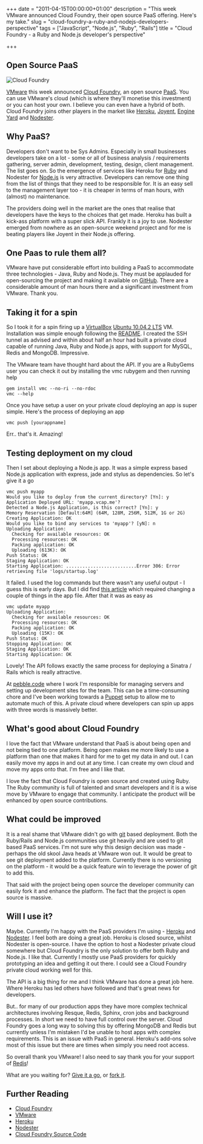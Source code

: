 +++
date = "2011-04-15T00:00:00+01:00"
description = "This week VMware announced Cloud Foundry, their open source PaaS offering. Here's my take."
slug = "cloud-foundry-a-ruby-and-nodejs-developers-perspective"
tags = ["JavaScript", "Node.js", "Ruby", "Rails"]
title = "Cloud Foundry - a Ruby and Node.js developer's perspective"

+++

## Open Source PaaS

![Cloud Foundry][17]

[VMware][1] this week announced [Cloud Foundry][2], an open source [PaaS][3]. You can use VMware's cloud (which is where they'll monetise this investment) or you can host your own. I believe you can even have a hybrid of both. Cloud Foundry joins other players in the market like [Heroku][4], [Joyent][5], [Engine Yard][6] and [Nodester][7].

## Why PaaS?

Developers don't want to be Sys Admins. Especially in small businesses developers take on a lot - some or all of business analysis / requirements gathering, server admin, development, testing, design, client management. The list goes on. So the emergence of services like Heroku for [Ruby][18] and Nodester for [Node.js][19] is very attractive. Developers can remove one thing from the list of things that they need to be responsible for. It is an easy sell to the management layer too - it is cheaper in terms of man hours, with (almost) no maintenance. 

The providers doing well in the market are the ones that realise that developers have the keys to the choices that get made. Heroku has built a kick-ass platform with a super slick API. Frankly it is a joy to use. Nodester emerged from nowhere as an open-source weekend project and for me is beating players like Joyent in their Node.js offering. 

## One Paas to rule them all?

VMware have put considerable effort into building a PaaS to accommodate three technologies - Java, Ruby and Node.js. They must be applauded for open-sourcing the project and making it available on [GitHub][8]. There are a considerable amount of man hours there and a significant investment from VMware. Thank you. 

## Taking it for a spin

So I took it for a spin firing up a [VirtualBox][9] [Ubuntu 10.04.2 LTS][10] VM. Installation was simple enough following the [README][11].  I created the SSH tunnel as advised and within about half an hour had built a private cloud capable of running Java, Ruby and Node.js apps, with support for MySQL, Redis and MongoDB. Impressive. 

The VMware team have thought hard about the API. If you are a RubyGems user you can check it out by installing the vmc rubygem and then running help

    gem install vmc --no-ri --no-rdoc
    vmc --help

Once you have setup a user on your private cloud deploying an app is super simple. Here's the process of deploying an app

    vmc push [yourappname]

Err.. that's it. Amazing!

## Testing deployment on my cloud

Then I set about deploying a Node.js app. It was a simple express based Node.js application with express, jade and stylus as dependencies. So let's give it a go

    vmc push myapp
    Would you like to deploy from the current directory? [Yn]: y
    Application Deployed URL: 'myapp.vcap.me'? 
    Detected a Node.js Application, is this correct? [Yn]: y
    Memory Reservation [Default:64M] (64M, 128M, 256M, 512M, 1G or 2G) 
    Creating Application: OK
    Would you like to bind any services to 'myapp'? [yN]: n
    Uploading Application:
      Checking for available resources: OK
      Processing resources: OK
      Packing application: OK
      Uploading (613K): OK   
    Push Status: OK
    Staging Application: OK                                                         
    Starting Application: ..........................Error 306: Error retrieving file 'logs/startup.log'

It failed. I used the log commands but there wasn't any useful output - I guess this is early days. But I did find [this article][16] which required changing a couple of things in the app file. After that it was as easy as 

    vmc update myapp
    Uploading Application:
      Checking for available resources: OK
      Processing resources: OK
      Packing application: OK
      Uploading (15K): OK   
    Push Status: OK
    Stopping Application: OK
    Staging Application: OK                                                         
    Starting Application: OK 

Lovely! The API follows exactly the same process for deploying a Sinatra / Rails which is really attractive. 

At [pebble.code][12] where I work I'm responsible for managing servers and setting up development sites for the team. This can be a time-consuming chore and I've been working towards a [Puppet][13] setup to allow me to automate much of this. A private cloud where developers can spin up apps with three words is massively better. 

## What's good about Cloud Foundry

I love the fact that VMware understand that PaaS is about being open and not being tied to one platform. Being open makes me more likely to use a platform than one that makes it hard for me to get my data in and out. I can easily move my apps in and out at any time. I can create my own cloud and move my apps onto that. I'm free and I like that. 

I love the fact that Cloud Foundry is open source and created using Ruby. The Ruby community is full of talented and smart developers and it is a wise move by VMware to engage that community. I anticipate the product will be enhanced by open source contributions. 

## What could be improved

It is a real shame that VMware didn't go with [git][14] based deployment. Both the Ruby/Rails and Node.js communities use git heavily and are used to git based PaaS services. I'm not sure why this design decision was made - perhaps the old skool Java heads at VMware won out. It would be great to see git deployment added to the platform. Currently there is no versioning on the platform - it would be a quick feature win to leverage the power of git to add this. 

That said with the project being open source the developer community can easily fork it and enhance the platform. The fact that the project is open source is massive.

## Will I use it?

Maybe. Currently I'm happy with the PaaS providers I'm using - [Heroku][4] and [Nodester][7]. I feel both are doing a great job. Heroku is closed source, whilst Nodester is open-source. I have the option to host a Nodester private cloud somewhere but Cloud Foundry is the only solution to offer both Ruby and Node.js. I like that. Currently I mostly use PaaS providers for quickly prototyping an idea and getting it out there. I could see a Cloud Foundry private cloud working well for this. 

The API is a big thing for me and I think VMware has done a great job here. Where Heroku has led others have followed and that's great news for developers. 

But.. for many of our production apps they have more complex technical architectures involving Resque, Redis, Sphinx, cron jobs and background processes. In short we need to have full control over the server. Cloud Foundry goes a long way to solving this by offering MongoDB and Redis but currently unless I'm mistaken I'd be unable to host apps with complex requirements. This is an issue with PaaS in general. Heroku's add-ons solve most of this issue but there are times when simply you need root access. 

So overall thank you VMware! I also need to say thank you for your support of [Redis][15]!

What are you waiting for? [Give it a go][2], or [fork it][8]. 

## Further Reading

* [Cloud Foundry][2]
* [VMware][1]
* [Heroku][4]
* [Nodester][7]
* [Cloud Foundry Source Code][8]

[1]: http://www.vmware.com/
[2]: http://cloudfoundry.com/
[3]: http://en.wikipedia.org/wiki/Platform_as_a_service
[4]: http://heroku.com/
[5]: http://www.joyent.com/
[6]: http://www.engineyard.com/
[7]: http://nodester.com/
[8]: https://github.com/cloudfoundry
[9]: http://www.virtualbox.org/
[10]: http://releases.ubuntu.com/lucid/
[11]: https://github.com/cloudfoundry/vcap/blob/master/README
[12]: http://pebblecode.com
[13]: http://puppetlabs.com/
[14]: http://git-scm.com/
[15]: http://redis.io/
[16]: http://support.cloudfoundry.com/entries/505133-deploying-a-node-js-app-with-npm-dependencies
[17]: /images/articles/cloud_foundry.jpg
[18]: http://www.ruby-lang.org/en/
[19]: http://nodejs.org/
